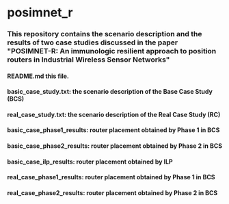 # posimnet_r
### This repository contains the scenario description and the results of two case studies discussed in the paper "POSIMNET-R: An immunologic resilient approach to position routers in Industrial Wireless Sensor Networks"

#### README.md this file.
#### basic_case_study.txt: the scenario description of the Base Case Study (BCS)
#### real_case_study.txt:  the scenario description of the Real Case Study (RC)
#### basic_case_phase1_results: router placement obtained by Phase 1 in BCS
#### basic_case_phase2_results: router placement obtained by Phase 2 in BCS
#### basic_case_ilp_results: router placement obtained by ILP
#### real_case_phase1_results: router placement obtained by Phase 1 in BCS
#### real_case_phase2_results: router placement obtained by Phase 2 in BCS
